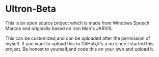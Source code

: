 # Ultron-Beta
This is an open source project which is made from Windows Speech Marcos and originally based on Iron Man's JARVIS.

This can be customized,and can be uploaded after the permission of myself.
If you want to upload this to GitHub,it's a no since I started this project.
Be honest to yourself,and code this on your own and upload it.
